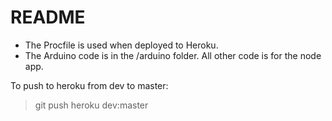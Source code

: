 README
======


  - The Procfile is used when deployed to Heroku.
  - The Arduino code is in the /arduino folder. All other code is for the node app.

To push to heroku from dev to master:
>git push heroku dev:master